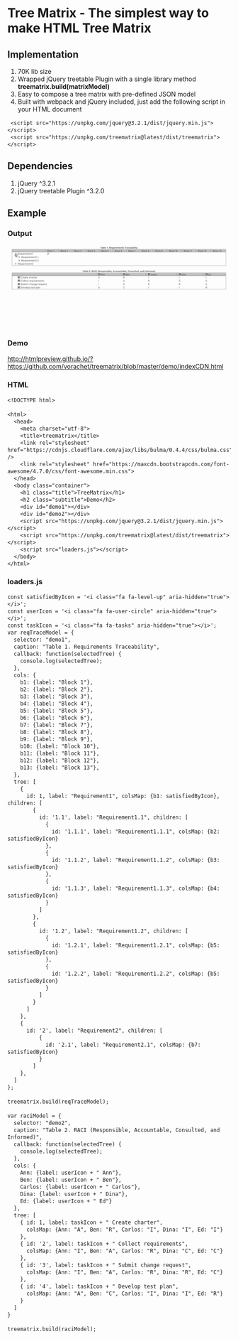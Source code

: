 # Tree Matrix - The simplest way to make HTML Tree Matrix

## Implementation

 1. 70K lib size
 1. Wrapped jQuery treetable Plugin with a single library method __treematrix.build(matrixModel)__
 2. Easy to compose a tree matrix with pre-defined JSON model
 3. Built with webpack and jQuery included, just add the following script in your HTML document

```
 <script src="https://unpkg.com/jquery@3.2.1/dist/jquery.min.js"></script>
 <script src="https://unpkg.com/treematrix@latest/dist/treematrix"></script>
```

## Dependencies

 1. jQuery ^3.2.1
 2. jQuery treetable Plugin ^3.2.0

## Example

### Output

![Logo](https://github.com/vorachet/treematrix/raw/master/demo.gif)

### Demo

http://htmlpreview.github.io/?https://github.com/vorachet/treematrix/blob/master/demo/indexCDN.html

### HTML

```
<!DOCTYPE html>

<html>
  <head>
    <meta charset="utf-8">
    <title>treematrix</title>
    <link rel="stylesheet" href="https://cdnjs.cloudflare.com/ajax/libs/bulma/0.4.4/css/bulma.css" />
    <link rel="stylesheet" href="https://maxcdn.bootstrapcdn.com/font-awesome/4.7.0/css/font-awesome.min.css">
  </head>
  <body class="container">
    <h1 class="title">TreeMatrix</h1>
    <h2 class="subtitle">Demo</h2>
    <div id="demo1"></div>
    <div id="demo2"></div>
    <script src="https://unpkg.com/jquery@3.2.1/dist/jquery.min.js"></script>
    <script src="https://unpkg.com/treematrix@latest/dist/treematrix"></script>
    <script src="loaders.js"></script>
  </body>
</html>

```

### loaders.js

```
const satisfiedByIcon = '<i class="fa fa-level-up" aria-hidden="true"></i>';
const userIcon = '<i class="fa fa-user-circle" aria-hidden="true"></i>';
const taskIcon = '<i class="fa fa-tasks" aria-hidden="true"></i>';
var reqTraceModel = {
  selector: "demo1",
  caption: "Table 1. Requirements Traceability",
  callback: function(selectedTree) {
    console.log(selectedTree);
  },
  cols: {
    b1: {label: "Block 1"},
    b2: {label: "Block 2"},
    b3: {label: "Block 3"},
    b4: {label: "Block 4"},
    b5: {label: "Block 5"},
    b6: {label: "Block 6"},
    b7: {label: "Block 7"},
    b8: {label: "Block 8"},
    b9: {label: "Block 9"},
    b10: {label: "Block 10"},
    b11: {label: "Block 11"},
    b12: {label: "Block 12"},
    b13: {label: "Block 13"},
  },
  tree: [
    {
      id: 1, label: "Requirement1", colsMap: {b1: satisfiedByIcon}, children: [
        {
          id: '1.1', label: "Requirement1.1", children: [
            {
              id: '1.1.1', label: "Requirement1.1.1", colsMap: {b2: satisfiedByIcon}
            },
            {
              id: '1.1.2', label: "Requirement1.1.2", colsMap: {b3: satisfiedByIcon}
            },
            {
              id: '1.1.3', label: "Requirement1.1.3", colsMap: {b4: satisfiedByIcon}
            }
          ]
        },
        {
          id: '1.2', label: "Requirement1.2", children: [
            {
              id: '1.2.1', label: "Requirement1.2.1", colsMap: {b5: satisfiedByIcon}
            },
            {
              id: '1.2.2', label: "Requirement1.2.2", colsMap: {b5: satisfiedByIcon}
            }
          ]
        }
      ]
    },
    {
      id: '2', label: "Requirement2", children: [
          {
            id: '2.1', label: "Requirement2.1", colsMap: {b7: satisfiedByIcon}
          }
        ]
    },
  ]
};

treematrix.build(reqTraceModel);

var raciModel = {
  selector: "demo2",
  caption: "Table 2. RACI (Responsible, Accountable, Consulted, and Informed)",
  callback: function(selectedTree) {
    console.log(selectedTree);
  },
  cols: {
    Ann: {label: userIcon + " Ann"},
    Ben: {label: userIcon + " Ben"},
    Carlos: {label: userIcon + " Carlos"},
    Dina: {label: userIcon + " Dina"},
    Ed: {label: userIcon + " Ed"}
  },
  tree: [
    { id: 1, label: taskIcon + " Create charter",
      colsMap: {Ann: "A", Ben: "R", Carlos: "I", Dina: "I", Ed: "I"}
    },
    { id: '2', label: taskIcon + " Collect requirements",
      colsMap: {Ann: "I", Ben: "A", Carlos: "R", Dina: "C", Ed: "C"}
    },
    { id: '3', label: taskIcon + " Submit change request",
      colsMap: {Ann: "I", Ben: "A", Carlos: "R", Dina: "R", Ed: "C"}
    },
    { id: '4', label: taskIcon + " Develop test plan",
      colsMap: {Ann: "A", Ben: "C", Carlos: "I", Dina: "I", Ed: "R"}
    }
  ]
}

treematrix.build(raciModel);


```